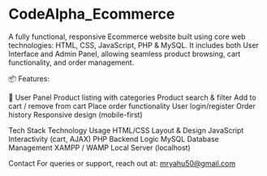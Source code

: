 # CodeAlpha_Ecommerce
A fully functional, responsive Ecommerce website built using core web technologies: HTML, CSS, JavaScript, PHP &amp; MySQL. It includes both User Interface and Admin Panel, allowing seamless product browsing, cart functionality, and order management.

📦 Features:

👥 User Panel
Product listing with categories
Product search & filter
Add to cart / remove from cart
Place order functionality
User login/register
Order history
Responsive design (mobile-first)

Tech Stack
Technology	Usage
HTML/CSS	Layout & Design
JavaScript	Interactivity (cart, AJAX)
PHP	Backend Logic
MySQL	Database Management
XAMPP / WAMP	Local Server (localhost)

Contact
For queries or support, reach out at: mryahu50@gmail.com

